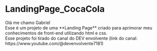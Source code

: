 # LandingPage_CocaCola

<p>
Olá me chamo Gabriel <br />
Esse é um projeto de uma **Landing Page** criado para aprimorar meu conhecimentos de front-end utilizando html e css.<br />
Esse projeto foi tirado do canal do DEV envolvente (link do canal: https://www.youtube.com/@devenvolvente7181)<br />
</p>
